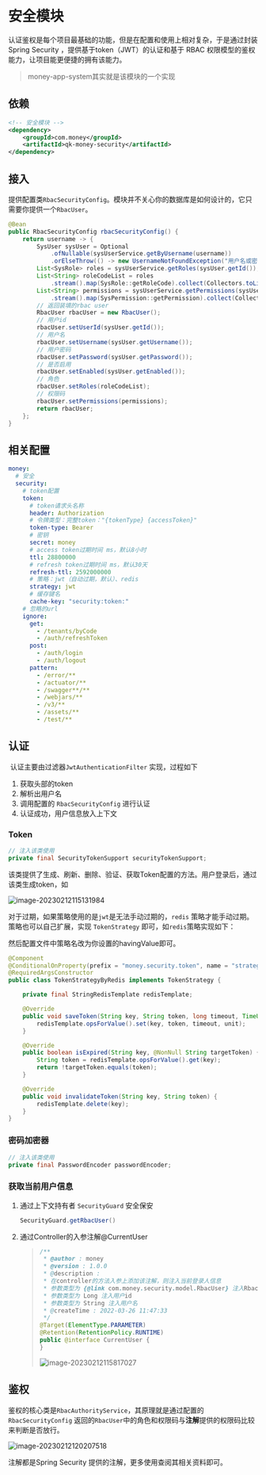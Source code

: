 # 安全模块

​		认证鉴权是每个项目最基础的功能，但是在配置和使用上相对复杂，于是通过封装Spring Security ，提供基于token（JWT）的认证和基于 RBAC 权限模型的鉴权能力，让项目能更便捷的拥有该能力。

> money-app-system其实就是该模块的一个实现

## 依赖

~~~xml
<!-- 安全模块 -->
<dependency>
    <groupId>com.money</groupId>
    <artifactId>qk-money-security</artifactId>
</dependency>
~~~

## 接入

​		提供配置类`RbacSecurityConfig`。模块并不关心你的数据库是如何设计的，它只需要你提供一个`RbacUser`。

~~~java
@Bean
public RbacSecurityConfig rbacSecurityConfig() {
    return username -> {
        SysUser sysUser = Optional
            .ofNullable(sysUserService.getByUsername(username))
            .orElseThrow(() -> new UsernameNotFoundException("用户名或密码错误"));
        List<SysRole> roles = sysUserService.getRoles(sysUser.getId());
        List<String> roleCodeList = roles
            .stream().map(SysRole::getRoleCode).collect(Collectors.toList());
        List<String> permissions = sysUserService.getPermissions(sysUser.getId())
            .stream().map(SysPermission::getPermission).collect(Collectors.toList());
        // 返回装填的rbac user
        RbacUser rbacUser = new RbacUser();
        // 用户id
        rbacUser.setUserId(sysUser.getId());
        // 用户名
        rbacUser.setUsername(sysUser.getUsername());
        // 用户密码
        rbacUser.setPassword(sysUser.getPassword());
        // 是否启用
        rbacUser.setEnabled(sysUser.getEnabled());
        // 角色
        rbacUser.setRoles(roleCodeList);
        // 权限码
        rbacUser.setPermissions(permissions);
        return rbacUser;
    };
}
~~~

## 相关配置

~~~yaml
money:
  # 安全
  security:
    # token配置
    token:
      # token请求头名称
      header: Authorization
      # 令牌类型：完整token："{tokenType} {accessToken}"
      token-type: Bearer
      # 密钥
      secret: money
      # access token过期时间 ms，默认8小时
      ttl: 28800000
      # refresh token过期时间 ms，默认30天
      refresh-ttl: 2592000000
      # 策略：jwt（自动过期，默认）、redis
      strategy: jwt
      # 缓存键名
      cache-key: "security:token:"
    # 忽略的url
    ignore:
      get:
        - /tenants/byCode
        - /auth/refreshToken
      post:
        - /auth/login
        - /auth/logout
      pattern:
        - /error/**
        - /actuator/**
        - /swagger**/**
        - /webjars/**
        - /v3/**
        - /assets/**
        - /test/**
~~~

## 认证

​		认证主要由过滤器`JwtAuthenticationFilter` 实现，过程如下

1. 获取头部的token
2. 解析出用户名
3. 调用配置的 `RbacSecurityConfig` 进行认证
4. 认证成功，用户信息放入上下文

### Token

~~~java
// 注入该类使用
private final SecurityTokenSupport securityTokenSupport;
~~~

该类提供了生成、刷新、删除、验证、获取Token配置的方法。用户登录后，通过该类生成token，如

![image-20230212115131984](qk-money-security.assets/image-20230212115131984.png)

对于过期，如果策略使用的是`jwt`是无法手动过期的，`redis` 策略才能手动过期。策略也可以自己扩展，实现 `TokenStrategy` 即可，如`redis`策略实现如下：

然后配置文件中策略名改为你设置的havingValue即可。

~~~java
@Component
@ConditionalOnProperty(prefix = "money.security.token", name = "strategy", havingValue = "redis")
@RequiredArgsConstructor
public class TokenStrategyByRedis implements TokenStrategy {

    private final StringRedisTemplate redisTemplate;

    @Override
    public void saveToken(String key, String token, long timeout, TimeUnit unit) {
        redisTemplate.opsForValue().set(key, token, timeout, unit);
    }

    @Override
    public boolean isExpired(String key, @NonNull String targetToken) {
        String token = redisTemplate.opsForValue().get(key);
        return !targetToken.equals(token);
    }

    @Override
    public void invalidateToken(String key, String token) {
        redisTemplate.delete(key);
    }
}
~~~

### 密码加密器

~~~java
// 注入该类使用
private final PasswordEncoder passwordEncoder;
~~~

### 获取当前用户信息

1. 通过上下文持有者 `SecurityGuard` 安全保安

    ~~~java
    SecurityGuard.getRbacUser()
    ~~~

2. 通过Controller的入参注解@CurrentUser

    > ~~~java
    > /**
    >  * @author : money
    >  * @version : 1.0.0
    >  * @description :
    >  * 在controller的方法入参上添加该注解，则注入当前登录人信息
    >  * 参数类型为 {@link com.money.security.model.RbacUser} 注入RbacUser
    >  * 参数类型为 Long 注入用户id
    >  * 参数类型为 String 注入用户名
    >  * @createTime : 2022-03-26 11:47:33
    >  */
    > @Target(ElementType.PARAMETER)
    > @Retention(RetentionPolicy.RUNTIME)
    > public @interface CurrentUser {
    > }
    > ~~~
    >
    > ![image-20230212115817027](qk-money-security.assets/image-20230212115817027.png)

## 鉴权

​		鉴权的核心类是`RbacAuthorityService`，其原理就是通过配置的 `RbacSecurityConfig` 返回的`RbacUser`中的角色和权限码与**注解**提供的权限码比较来判断是否放行。

![image-20230212120207518](qk-money-security.assets/image-20230212120207518.png)

注解都是Spring Security 提供的注解，更多使用查阅其相关资料即可。
